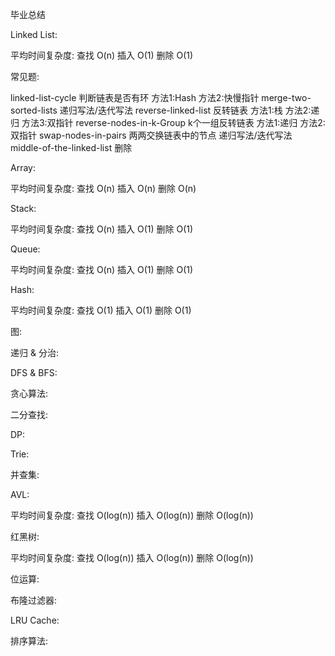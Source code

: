毕业总结

Linked List:

平均时间复杂度: 查找 O(n) 插入 O(1) 删除 O(1)

常见题:

linked-list-cycle 判断链表是否有环 方法1:Hash 方法2:快慢指针
merge-two-sorted-lists 递归写法/迭代写法
reverse-linked-list 反转链表 方法1:栈 方法2:递归 方法3:双指针
reverse-nodes-in-k-Group k个一组反转链表 方法1:递归 方法2:双指针
swap-nodes-in-pairs 两两交换链表中的节点  递归写法/迭代写法
middle-of-the-linked-list 删除

Array:

平均时间复杂度: 查找 O(n) 插入 O(n) 删除 O(n)

Stack:

平均时间复杂度: 查找 O(n) 插入 O(1) 删除 O(1)

Queue:

平均时间复杂度: 查找 O(n) 插入 O(1) 删除 O(1)

Hash:

平均时间复杂度: 查找 O(1) 插入 O(1) 删除 O(1)

图:

递归 & 分治:

DFS & BFS:

贪心算法:

二分查找:

DP:

Trie:

并查集:

AVL:

平均时间复杂度: 查找 O(log(n)) 插入 O(log(n)) 删除 O(log(n))

红黑树:

平均时间复杂度: 查找 O(log(n)) 插入 O(log(n)) 删除 O(log(n))

位运算:

布隆过滤器:

LRU Cache:

排序算法:

